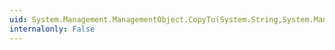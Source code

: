 ```yaml
---
uid: System.Management.ManagementObject.CopyTo(System.String,System.Management.PutOptions)
internalonly: False
---
```

